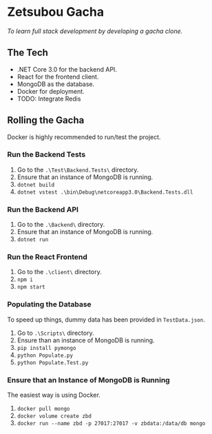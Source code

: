 # Zetsubou Gacha

_To learn full stack development by developing a gacha clone._

## The Tech

- .NET Core 3.0 for the backend API.
- React for the frontend client.
- MongoDB as the database.
- Docker for deployment.
- TODO: Integrate Redis

## Rolling the Gacha

Docker is highly recommended to run/test the project.

### Run the Backend Tests

1. Go to the `.\Test\Backend.Tests\` directory.
2. Ensure that an instance of MongoDB is running.
3. `dotnet build`
4. `dotnet vstest .\bin\Debug\netcoreapp3.0\Backend.Tests.dll`

### Run the Backend API

1. Go to the `.\Backend\` directory.
2. Ensure that an instance of MongoDB is running.
3. `dotnet run`

### Run the React Frontend

1. Go to the `.\client\` directory.
2. `npm i`
3. `npm start`

### Populating the Database

To speed up things, dummy data has been provided in `TestData.json`.

1. Go to `.\Scripts\` directory.
2. Ensure than an instance of MongoDB is running.
3. `pip install pymongo`
4. `python Populate.py`
5. `python Populate.Test.py`

### Ensure that an Instance of MongoDB is Running

The easiest way is using Docker.

1. `docker pull mongo`
2. `docker volume create zbd`
3. `docker run --name zbd -p 27017:27017 -v zbdata:/data/db mongo`
